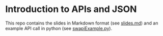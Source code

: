 # Introduction to APIs and JSON

This repo contains the slides in Markdown format (see [slides.md](./slides.md)) and an example API call in python (see [swapiExample.py](./swapiExample.py)).
